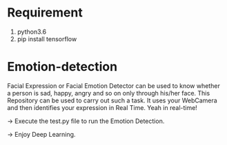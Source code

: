 # Requirement
1. python3.6
2. pip install tensorflow

# Emotion-detection
Facial Expression or Facial Emotion Detector can be used to know whether a person is sad, happy, angry and so on only through his/her face. This Repository can be used to carry out such a task. It uses your WebCamera and then identifies your expression in Real Time. Yeah in real-time!

-> Execute the test.py file to run the Emotion Detection.

-> Enjoy Deep Learning.


